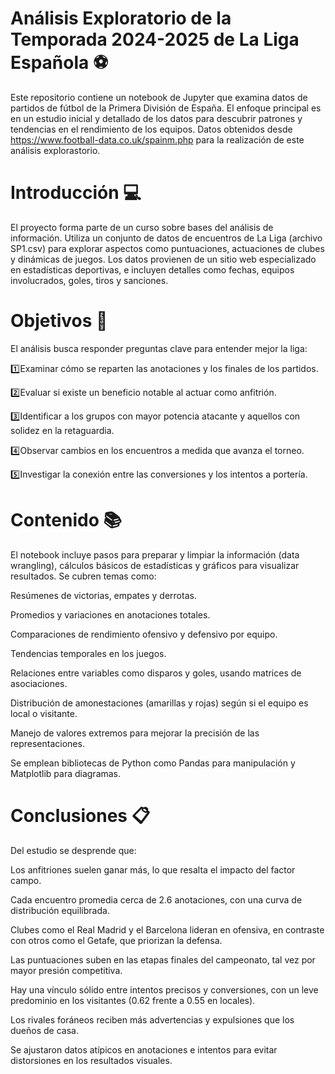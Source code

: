 # Análisis Exploratorio de la Temporada 2024-2025 de La Liga Española ⚽
Este repositorio contiene un notebook de Jupyter que examina datos de partidos de fútbol de la Primera División de España. El enfoque principal es en un estudio inicial y detallado de los datos para descubrir patrones y tendencias en el rendimiento de los equipos.
Datos obtenidos desde https://www.football-data.co.uk/spainm.php para la realización de este análisis explorastorio.

# Introducción 💻
El proyecto forma parte de un curso sobre bases del análisis de información. Utiliza un conjunto de datos de encuentros de La Liga (archivo SP1.csv) para explorar aspectos como puntuaciones, actuaciones de clubes y dinámicas de juegos. Los datos provienen de un sitio web especializado en estadísticas deportivas, e incluyen detalles como fechas, equipos involucrados, goles, tiros y sanciones.

# Objetivos 📑
El análisis busca responder preguntas clave para entender mejor la liga:

1️⃣Examinar cómo se reparten las anotaciones y los finales de los partidos.

2️⃣Evaluar si existe un beneficio notable al actuar como anfitrión.

3️⃣Identificar a los grupos con mayor potencia atacante y aquellos con solidez en la retaguardia.

4️⃣Observar cambios en los encuentros a medida que avanza el torneo.

5️⃣Investigar la conexión entre las conversiones y los intentos a portería.

# Contenido 📚
El notebook incluye pasos para preparar y limpiar la información (data wrangling), cálculos básicos de estadísticas y gráficos para visualizar resultados. Se cubren temas como:

Resúmenes de victorias, empates y derrotas.

Promedios y variaciones en anotaciones totales.

Comparaciones de rendimiento ofensivo y defensivo por equipo.

Tendencias temporales en los juegos.

Relaciones entre variables como disparos y goles, usando matrices de asociaciones.

Distribución de amonestaciones (amarillas y rojas) según si el equipo es local o visitante.

Manejo de valores extremos para mejorar la precisión de las representaciones.

Se emplean bibliotecas de Python como Pandas para manipulación y Matplotlib para diagramas.

# Conclusiones 📋
Del estudio se desprende que:

Los anfitriones suelen ganar más, lo que resalta el impacto del factor campo.

Cada encuentro promedia cerca de 2.6 anotaciones, con una curva de distribución equilibrada.

Clubes como el Real Madrid y el Barcelona lideran en ofensiva, en contraste con otros como el Getafe, que priorizan la defensa.

Las puntuaciones suben en las etapas finales del campeonato, tal vez por mayor presión competitiva.

Hay una vínculo sólido entre intentos precisos y conversiones, con un leve predominio en los visitantes (0.62 frente a 0.55 en locales).

Los rivales foráneos reciben más advertencias y expulsiones que los dueños de casa.

Se ajustaron datos atípicos en anotaciones e intentos para evitar distorsiones en los resultados visuales.
